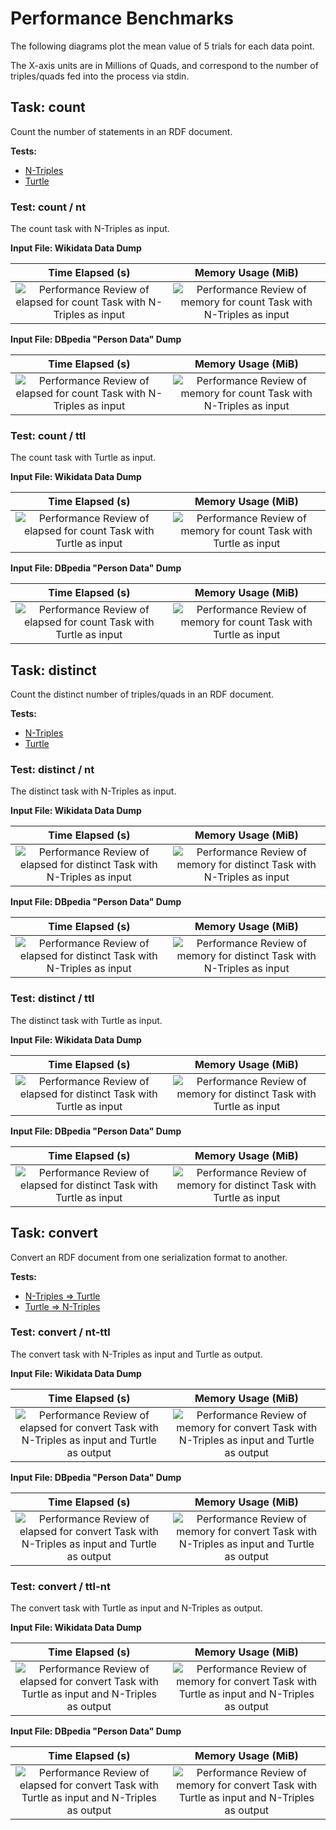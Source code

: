 # Performance Benchmarks
The following diagrams plot the mean value of 5 trials for each data point.

The X-axis units are in Millions of Quads, and correspond to the number of triples/quads fed into the process via stdin.
## Task: count
Count the number of statements in an RDF document.

**Tests:**
 - [N-Triples](#test_count_nt)
 - [Turtle](#test_count_ttl)


<a name="#test_count_nt" />

### Test: count / nt
The count task with N-Triples as input.

**Input File: Wikidata Data Dump**

Time Elapsed (s) | Memory Usage (MiB)
:---:|:---:
![Performance Review of elapsed for count Task with N-Triples as input](chart/count_nt_wikidata_elapsed.png) | ![Performance Review of memory for count Task with N-Triples as input](chart/count_nt_wikidata_memory.png)

**Input File: DBpedia "Person Data" Dump**

Time Elapsed (s) | Memory Usage (MiB)
:---:|:---:
![Performance Review of elapsed for count Task with N-Triples as input](chart/count_nt_persondata_en_elapsed.png) | ![Performance Review of memory for count Task with N-Triples as input](chart/count_nt_persondata_en_memory.png)

<a name="#test_count_ttl" />

### Test: count / ttl
The count task with Turtle as input.

**Input File: Wikidata Data Dump**

Time Elapsed (s) | Memory Usage (MiB)
:---:|:---:
![Performance Review of elapsed for count Task with Turtle as input](chart/count_ttl_wikidata_elapsed.png) | ![Performance Review of memory for count Task with Turtle as input](chart/count_ttl_wikidata_memory.png)

**Input File: DBpedia "Person Data" Dump**

Time Elapsed (s) | Memory Usage (MiB)
:---:|:---:
![Performance Review of elapsed for count Task with Turtle as input](chart/count_ttl_persondata_en_elapsed.png) | ![Performance Review of memory for count Task with Turtle as input](chart/count_ttl_persondata_en_memory.png)

## Task: distinct
Count the distinct number of triples/quads in an RDF document.

**Tests:**
 - [N-Triples](#test_distinct_nt)
 - [Turtle](#test_distinct_ttl)


<a name="#test_distinct_nt" />

### Test: distinct / nt
The distinct task with N-Triples as input.

**Input File: Wikidata Data Dump**

Time Elapsed (s) | Memory Usage (MiB)
:---:|:---:
![Performance Review of elapsed for distinct Task with N-Triples as input](chart/distinct_nt_wikidata_elapsed.png) | ![Performance Review of memory for distinct Task with N-Triples as input](chart/distinct_nt_wikidata_memory.png)

**Input File: DBpedia "Person Data" Dump**

Time Elapsed (s) | Memory Usage (MiB)
:---:|:---:
![Performance Review of elapsed for distinct Task with N-Triples as input](chart/distinct_nt_persondata_en_elapsed.png) | ![Performance Review of memory for distinct Task with N-Triples as input](chart/distinct_nt_persondata_en_memory.png)

<a name="#test_distinct_ttl" />

### Test: distinct / ttl
The distinct task with Turtle as input.

**Input File: Wikidata Data Dump**

Time Elapsed (s) | Memory Usage (MiB)
:---:|:---:
![Performance Review of elapsed for distinct Task with Turtle as input](chart/distinct_ttl_wikidata_elapsed.png) | ![Performance Review of memory for distinct Task with Turtle as input](chart/distinct_ttl_wikidata_memory.png)

**Input File: DBpedia "Person Data" Dump**

Time Elapsed (s) | Memory Usage (MiB)
:---:|:---:
![Performance Review of elapsed for distinct Task with Turtle as input](chart/distinct_ttl_persondata_en_elapsed.png) | ![Performance Review of memory for distinct Task with Turtle as input](chart/distinct_ttl_persondata_en_memory.png)

## Task: convert
Convert an RDF document from one serialization format to another.

**Tests:**
 - [N-Triples => Turtle](#test_convert_nt-ttl)
 - [Turtle => N-Triples](#test_convert_ttl-nt)


<a name="#test_convert_nt-ttl" />

### Test: convert / nt-ttl
The convert task with N-Triples as input and Turtle as output.

**Input File: Wikidata Data Dump**

Time Elapsed (s) | Memory Usage (MiB)
:---:|:---:
![Performance Review of elapsed for convert Task with N-Triples as input and Turtle as output](chart/convert_nt-ttl_wikidata_elapsed.png) | ![Performance Review of memory for convert Task with N-Triples as input and Turtle as output](chart/convert_nt-ttl_wikidata_memory.png)

**Input File: DBpedia "Person Data" Dump**

Time Elapsed (s) | Memory Usage (MiB)
:---:|:---:
![Performance Review of elapsed for convert Task with N-Triples as input and Turtle as output](chart/convert_nt-ttl_persondata_en_elapsed.png) | ![Performance Review of memory for convert Task with N-Triples as input and Turtle as output](chart/convert_nt-ttl_persondata_en_memory.png)

<a name="#test_convert_ttl-nt" />

### Test: convert / ttl-nt
The convert task with Turtle as input and N-Triples as output.

**Input File: Wikidata Data Dump**

Time Elapsed (s) | Memory Usage (MiB)
:---:|:---:
![Performance Review of elapsed for convert Task with Turtle as input and N-Triples as output](chart/convert_ttl-nt_wikidata_elapsed.png) | ![Performance Review of memory for convert Task with Turtle as input and N-Triples as output](chart/convert_ttl-nt_wikidata_memory.png)

**Input File: DBpedia "Person Data" Dump**

Time Elapsed (s) | Memory Usage (MiB)
:---:|:---:
![Performance Review of elapsed for convert Task with Turtle as input and N-Triples as output](chart/convert_ttl-nt_persondata_en_elapsed.png) | ![Performance Review of memory for convert Task with Turtle as input and N-Triples as output](chart/convert_ttl-nt_persondata_en_memory.png)

